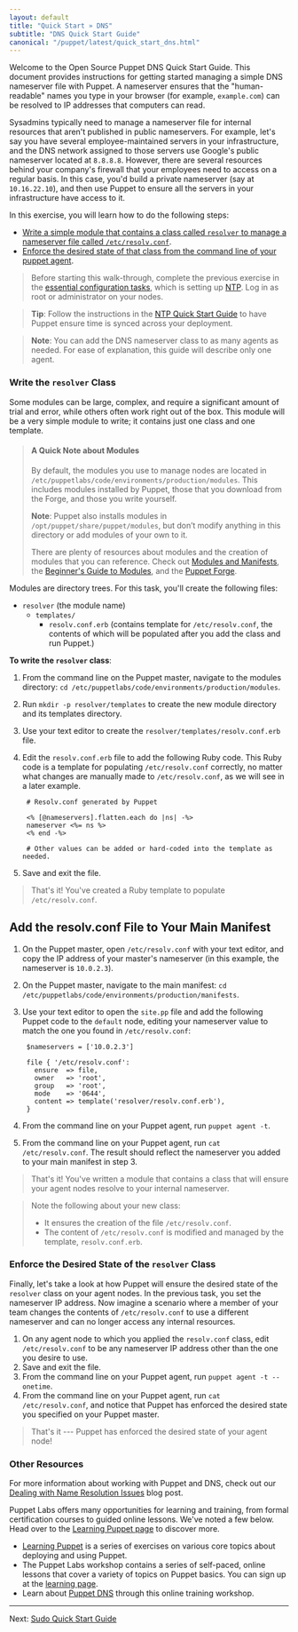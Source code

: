 ```yaml
---
layout: default
title: "Quick Start » DNS"
subtitle: "DNS Quick Start Guide"
canonical: "/puppet/latest/quick_start_dns.html"
---
```


[downloads]: http://info.puppetlabs.com/download-pe.html
[sys_req]: ./install_system_requirements.html
[agent_install]: ./install_agents.html
[install_overview]: ./install_basic.html

Welcome to the Open Source Puppet DNS Quick Start Guide. This document provides instructions for getting started managing a simple DNS nameserver file with Puppet. A nameserver ensures that the "human-readable" names you type in your browser (for example, `example.com`) can be resolved to IP addresses that computers can read.

Sysadmins typically need to manage a nameserver file for internal resources that aren't published in public nameservers. For example, let's say you have several employee-maintained servers in your infrastructure, and the DNS network assigned to those servers use Google's public nameserver located at `8.8.8.8`. However, there are several resources behind your company's firewall that your employees need to access on a regular basis. In this case, you'd build a private nameserver (say at `10.16.22.10`), and then use Puppet to ensure all the servers in your infrastructure have access to it.

 In this exercise, you will learn how to do the following steps: 

* [Write a simple module that contains a class called `resolver` to manage a nameserver file called `/etc/resolv.conf`](#write-the-resolver-class).
* [Enforce the desired state of that class from the command line of your puppet agent](#enforce-the-desired-state-of-the-resolver-class).

> Before starting this walk-through, complete the previous exercise in the [essential configuration tasks](./quick_start_essential_config.html), which is setting up [NTP](./quick_start_ntp). Log in as root or administrator on your nodes.

>**Tip**: Follow the instructions in the [NTP Quick Start Guide](./quick_start_ntp.html) to have Puppet ensure time is synced across your deployment.

>**Note**: You can add the DNS nameserver class to as many agents as needed. For ease of explanation, this guide will describe only one agent.

### Write the `resolver` Class

Some modules can be large, complex, and require a significant amount of trial and error, while others often work right out of the box. This module will be a very simple module to write; it contains just one class and one template.

> #### A Quick Note about Modules
>
>By default, the modules you use to manage nodes are located in `/etc/puppetlabs/code/environments/production/modules`. This includes modules installed by Puppet, those that you download from the Forge, and those you write yourself.
>
>**Note**: Puppet also installs modules in `/opt/puppet/share/puppet/modules`, but don’t modify anything in this directory or add modules of your own to it.
>
>There are plenty of resources about modules and the creation of modules that you can reference. Check out [Modules and Manifests](./puppet_modules_manifests.html), the [Beginner's Guide to Modules](/guides/module_guides/bgtm.html), and the [Puppet Forge](https://forge.puppetlabs.com/).

Modules are directory trees. For this task, you'll create the following files:

 - `resolver` (the module name)
   - `templates/`
      - `resolv.conf.erb` (contains template for `/etc/resolv.conf`, the contents of which will be populated after you add the class and run Puppet.)

**To write the `resolver` class**:

1. From the command line on the Puppet master, navigate to the modules directory: `cd /etc/puppetlabs/code/environments/production/modules`.

2. Run `mkdir -p resolver/templates` to create the new module directory and its templates directory.

3. Use your text editor to create the `resolver/templates/resolv.conf.erb` file.

4. Edit the `resolv.conf.erb` file to add the following Ruby code. This Ruby code is a template for populating `/etc/resolv.conf` correctly, no matter what changes are manually made to `/etc/resolv.conf`, as we will see in a later example.

        # Resolv.conf generated by Puppet

        <% [@nameservers].flatten.each do |ns| -%>
        nameserver <%= ns %>
        <% end -%>

        # Other values can be added or hard-coded into the template as needed.

5. Save and exit the file.

> That's it! You've created a Ruby template to populate `/etc/resolv.conf`.

## Add the resolv.conf File to Your Main Manifest

1. On the Puppet master, open `/etc/resolv.conf` with your text editor, and copy the IP address of your master's nameserver (in this example, the nameserver is `10.0.2.3`).

2. On the Puppet master, navigate to the main manifest: `cd /etc/puppetlabs/code/environments/production/manifests`.
3. Use your text editor to open the `site.pp` file and add the following Puppet code to the `default` node, editing your nameserver value to match the one you found in `/etc/resolv.conf`:

        $nameservers = ['10.0.2.3']
        
        file { '/etc/resolv.conf':
          ensure  => file,
          owner   => 'root',
          group   => 'root',
          mode    => '0644',
          content => template('resolver/resolv.conf.erb'),
        }
      
4. From the command line on your Puppet agent, run `puppet agent -t`.
5. From the command line on your Puppet agent, run `cat /etc/resolv.conf`. The result should reflect the nameserver you added to your main manifest in step 3.

> That's it! You've written a module that contains a class that will ensure your agent nodes resolve to your internal nameserver. 

> Note the following about your new class:
>
> * It ensures the creation of the file `/etc/resolv.conf`.
> * The content of `/etc/resolv.conf` is modified and managed by the template, `resolv.conf.erb`. 

### Enforce the Desired State of the `resolver` Class

Finally, let's take a look at how Puppet will ensure the desired state of the `resolver` class on your agent nodes. In the previous task, you set the nameserver IP address. Now imagine a scenario where a member of your team changes the contents of `/etc/resolv.conf` to use a different nameserver and can no longer access any internal resources.

1. On any agent node to which you applied the `resolv.conf` class, edit `/etc/resolv.conf` to be any  nameserver IP address other than the one you desire to use.
2. Save and exit the file.
3. From the command line on your Puppet agent, run `puppet agent -t --onetime`.
4. From the command line on your Puppet agent, run `cat /etc/resolv.conf`, and notice that Puppet has enforced the desired state you specified on your Puppet master.

> That's it --- Puppet has enforced the desired state of your agent node!

### Other Resources

For more information about working with Puppet and DNS, check out our [Dealing with Name Resolution Issues](http://puppetlabs.com/blog/resolving-dns-issues) blog post.

Puppet Labs offers many opportunities for learning and training, from formal certification courses to guided online lessons. We've noted a few below. Head over to the [Learning Puppet page](https://puppetlabs.com/learn) to discover more.

* [Learning Puppet](http://docs.puppetlabs.com/learning/) is a series of exercises on various core topics about deploying and using Puppet.
* The Puppet Labs workshop contains a series of self-paced, online lessons that cover a variety of topics on Puppet basics. You can sign up at the [learning page](https://puppetlabs.com/learn).
* Learn about [Puppet DNS](https://puppetlabs.com/learn/puppet-dns) through this online training workshop.

----------

Next: [Sudo Quick Start Guide](./quick_start_sudo.html)
